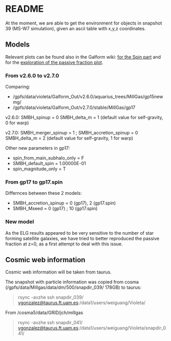 # README #

At the moment, we are able to get the environment for objects in snapshot 39 (MS-W7 simulation), given an ascii table with x,y,z coordinates.

## Models ##
Relevant plots can be found also in the Galform wiki: [for the Spin part](http://galform.pbworks.com/w/page/123049548/Spin-up%20on%20and%20off) and for the [exploration of the passive fraction plot](http://galform.pbworks.com/w/page/123760410/The%20passive%20fraction). 

### From v2.6.0 to v2.7.0 ###
Comparing:
* /gpfs/data/violeta/Galform_Out/v2.6.0/aquarius_trees/MillGas/gp15newmg/
* /gpfs/data/violeta/Galform_Out/v2.7.0/stable/MillGas/gp17

v2.6.0: 
SMBH_spinup =  0 
SMBH_delta_m = 1 (default value for self-gravity, 0 for warp)

v2.7.0: 
SMBH_merger_spinup = 1 ; SMBH_accretion_spinup = 0
SMBH_delta_m = 2 (default value for self-gravity, 1 for warp)

Other new parameters in gp17:
* spin_from_main_subhalo_only = F
* SMBH_default_spin =   1.00000E-01
* spin_magnitude_only = T 

### From gp17 to gp17.spin ###

Differnces between these 2 models:

* SMBH_accretion_spinup = 0 (gp17), 2 (gp17.spin)
* SMBH_Mseed =   0 (gp17) ; 10 (gp17.spin)

### New model ###
As the ELG results appeared to be very sensitive to the number of star forming satellite galaxies, we have tried to better reproduced the passive fraction at z=0, as a first attempt to deal with this issue.

## Cosmic web information ##
Cosmic web information will be taken from taurus.

The snapshot with particle information was copied from cosma (/gpfs/data/Millgas/data/dm/500/snapdir_039/ 178GB) to taurus:

> rsync -avzhe ssh snapdir_039/ vgonzalez@taurus.ft.uam.es:/data1/users/weiguang/Violeta/

From /cosma5/data/GRID/jch/millgas
> rsync -avzhe ssh snapdir_041/ vgonzalez@taurus.ft.uam.es:/data1/users/weiguang/Violeta/snapdir_041/
